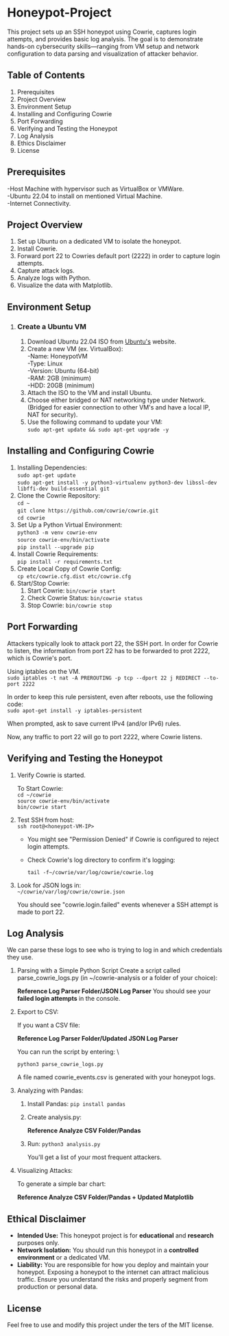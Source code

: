# Honeypot-Project
This project sets up an SSH honeypot using Cowrie, captures login attempts, and provides basic log analysis. The goal is to demonstrate hands-on cybersecurity skills—ranging from VM setup and network configuration to data parsing and visualization of attacker behavior.

## **Table of Contents**

1. Prerequisites
2. Project Overview
3. Environment Setup
4. Installing and Configuring Cowrie
5. Port Forwarding
6. Verifying and Testing the Honeypot
7. Log Analysis
8. Ethics Disclaimer
9. License

## **Prerequisites**
-Host Machine with hypervisor such as VirtualBox or VMWare. \
-Ubuntu 22.04 to install on mentioned Virtual Machine. \
-Internet Connectivity.

## **Project Overview**
1. Set up Ubuntu on a dedicated VM to isolate the honeypot.
2. Install Cowrie.
3. Forward port 22 to Cowries default port (2222) in order to capture login attempts.
4. Capture attack logs.
5. Analyze logs with Python.
6. Visualize the data with Matplotlib.

## **Environment Setup**
1. ### Create a Ubuntu VM
     1. Download Ubuntu 22.04 ISO from [Ubuntu's](https://ubuntu.com/download/desktop) website.
     2. Create a new VM (ex. VirtualBox): \
        -Name: HoneypotVM \
        -Type: Linux \
        -Version: Ubuntu (64-bit) \
        -RAM: 2GB (minimum) \
        -HDD: 20GB (minimum)
   3. Attach the ISO to the VM and install Ubuntu.
   4. Choose either bridged or NAT networking type under Network. (Bridged for easier connection to other VM's and have a local IP, NAT for security).
   5. Use the following command to update your VM: \
   `sudo apt-get update && sudo apt-get upgrade -y`

## **Installing and Configuring Cowrie**

1. Installing Dependencies: \
   `sudo apt-get update` \
   `sudo apt-get install -y python3-virtualenv python3-dev libssl-dev libffi-dev build-essential git`
2. Clone the Cowrie Repository: \
   `cd ~` \
   `git clone https://github.com/cowrie/cowrie.git` \
   `cd cowrie`
3. Set Up a Python Virtual Environment: \
   `python3 -m venv cowrie-env` \
   `source cowrie-env/bin/activate` \
   `pip install --upgrade pip`
4. Install Cowrie Requirements: \
   `pip install -r requirements.txt`
5. Create Local Copy of Cowrie Config: \
   `cp etc/cowrie.cfg.dist etc/cowrie.cfg`
6. Start/Stop Cowrie:
   1. Start Cowrie:
      `bin/cowrie start`
   2. Check Cowrie Status:
      `bin/cowrie status`
   3. Stop Cowrie:
      `bin/cowrie stop`

## **Port Forwarding**

Attackers typically look to attack port 22, the SSH port. In order for Cowrie to listen, the information from port 22 has to be forwarded to prot 2222, which is Cowrie's port.

Using iptables on the VM. \
`sudo iptables -t nat -A PREROUTING -p tcp --dport 22 j REDIRECT --to-port 2222` 

In order to keep this rule persistent, even after reboots, use the following code: \
`sudo apot-get install -y iptables-persistent` 

When prompted, ask to save current IPv4 (and/or IPv6) rules. 

Now, any traffic to port 22 will go to port 2222, where Cowrie listens.

## Verifying and Testing the Honeypot

1. Verify Cowrie is started.

   To Start Cowrie: \
   `cd ~/cowrie` \
   `source cowrie-env/bin/activate` \
   `bin/cowrie start` 

2. Test SSH from host: \
   `ssh root@<honeypot-VM-IP>`

   - You might see "Permission Denied" if Cowrie is configured to reject login attempts.
   - Check Cowrie's log directory to confirm it's logging:
  
     `tail -f~/cowrie/var/log/cowrie/cowrie.log`

3. Look for JSON logs in: \
   `~/cowrie/var/log/cowrie/cowrie.json`

   You should see "cowrie.login.failed" events whenever a SSH attempt is made to port 22.

## Log Analysis

We can parse these logs to see who is trying to log in and which credentials they use.

1. Parsing with a Simple Python Script
   Create a script called parse_cowrie_logs.py (in ~/cowrie-analysis or a folder of your choice):

   **Reference Log Parser Folder/JSON Log Parser**
   You should see your **failed login attempts** in the console.

2. Export to CSV:

   If you want a CSV file:

   **Reference Log Parser Folder/Updated JSON Log Parser**

   You can run the script by entering: \

   `python3 parse_cowrie_logs.py`

   A file named cowrie_events.csv is generated with your honeypot logs.

3. Analyzing with Pandas:
   1. Install Pandas:
      `pip install pandas`
   2. Create analysis.py:
  
      **Reference Analyze CSV Folder/Pandas**

   3. Run:
      `python3 analysis.py`

      You'll get a list of your most frequent attackers.

 4. Visualizing Attacks:

      To generate a simple bar chart:

      **Reference Analyze CSV Folder/Pandas + Updated Matplotlib**

## Ethical Disclaimer
- **Intended Use:** This honeypot project is for **educational** and **research** purposes only.
- **Network Isolation:** You should run this honeypot in a **controlled environment** or a dedicated VM.
- **Liability:** You are responsible for how you deploy and maintain your honeypot. Exposing a honeypot to the internet can attract malicious traffic. Ensure you understand the risks and properly segment from production or personal data.

## License
Feel free to use and modify this project under the ters of the MIT license.

   
   



